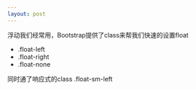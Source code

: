 ```yaml
---
layout: post
---
```

浮动我们经常用，Bootstrap提供了class来帮我们快速的设置float
- .float-left
- .float-right
- .float-none


同时通了响应式的class 
.float-sm-left
